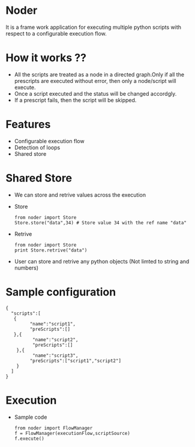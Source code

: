 # Noder
It is a frame work application for executing multiple python scripts with respect to a configurable execution flow. 
# How it works ??
 * All the scripts are treated as a node in a directed graph.Only if all the prescripts are executed without error, then only a node/script will execute.
 * Once a script executed and the status will be changed accordgly. 
 * If a prescript fails, then the script will be skipped.
# Features
 * Configurable execution flow
 * Detection of loops
 * Shared store 
# Shared Store
 * We can store and retrive values across the execution
 * Store 
 
       from noder import Store
       Store.store("data",34) # Store value 34 with the ref name "data"
 * Retrive
        
       from noder import Store
       print Store.retrive("data")
 * User can store and retrive any python objects (Not limted to string and numbers)
 
# Sample configuration
       
    {   
      "scripts":[
   	   {
   		     "name":"script1",
   		     "preScripts":[]		
   	   },{
   		      "name":"script2",
   		      "preScripts":[]		
   	    },{
   		      "name":"script3",
   		     "preScripts":["script1","script2"]		
   	    } 
      ] 
    }
    
# Execution 
 * Sample code
 
       from noder import FlowManager
       f = FlowManager(executionFlow,scriptSource)
       f.execute()
      
